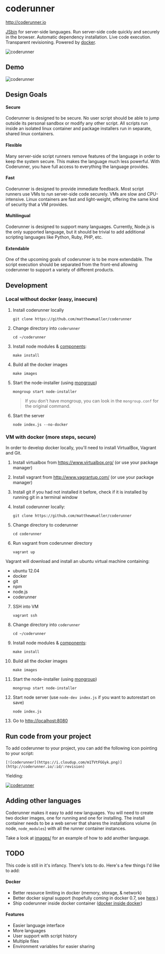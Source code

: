 # coderunner

http://coderunner.io

[JSbin](http://jsbin.com) for server-side languages. Run server-side code quickly and securely in the browser. Automatic dependency installation. Live code execution. Transparent revisioning. Powered by [docker](http://docker.io).

![coderunner](https://i.cloudup.com/gCqIeOJSJY.png)

## Demo

![coderunner](https://i.cloudup.com/MBOXrwMRNl.gif)

## Design Goals

#### Secure

Coderunner is designed to be secure. No user script should be able to jump outside its personal sandbox or modify any other script. All scripts run inside an isolated linux container and package installers run in separate, shared linux containers.

#### Flexible

Many server-side script runners remove features of the language in order to keep the system secure. This makes the language much less powerful. With Coderunner, you have full access to everything the language provides.

#### Fast

Coderunner is designed to provide immediate feedback. Most script runners use VMs to run server-side code securely. VMs are slow and CPU-intensive. Linux containers are fast and light-weight, offering the same kind of security that a VM provides.

#### Multilingual

Coderunner is designed to support many languages. Currently, Node.js is the only supported language, but it should be trivial to add additional scripting languages like Python, Ruby, PHP, etc.

#### Extendable

One of the upcoming goals of coderunner is to be more extendable. The script execution should be separated from the front-end allowing coderunner to support a variety of different products.

## Development

### Local without docker (easy, insecure)

1. Install coderunner locally

    `git clone https://github.com/matthewmueller/coderunner`

2. Change directory into `coderunner`

    `cd ~/coderunner`

3. Install node modules & [components](http://github.com/visionmedia/component):

    `make install`

4. Build all the docker images

    `make images`

5. Start the node-installer (using [mongroup](http://github.com/visionmedia/node-mongroup))

    `mongroup start node-installer`

    > If you don't have mongroup, you can look in the `mongroup.conf` for the original command.

6. Start the server

    `node index.js --no-docker`

### VM with docker (more steps, secure)

In order to develop docker locally, you'll need to install VirtualBox, Vagrant and Git.

1. Install virtualbox from https://www.virtualbox.org/ (or use your package manager)
2. Install vagrant from http://www.vagrantup.com/ (or use your package manager)
3. Install git if you had not installed it before, check if it is installed by running git in a terminal window
4. Install coderunner locally:

    `git clone https://github.com/matthewmueller/coderunner`

5. Change directory to coderunner

    `cd coderunner`

6. Run vagrant from coderunner directory

    `vagrant up`

Vagrant will download and install an ubuntu virtual machine containing:

  - ubuntu 12.04
  - docker
  - git
  - npm
  - node.js
  - coderunner

7. SSH into VM

    `vagrant ssh`

8. Change directory into `coderunner`

    `cd ~/coderunner`

9. Install node modules & [components](http://github.com/visionmedia/component):

    `make install`

10. Build all the docker images

    `make images`

11. Start the node-installer (using [mongroup](http://github.com/visionmedia/node-mongroup))

    `mongroup start node-installer`

12. Start node server (use `node-dev index.js` if you want to autorestart on save)

    `node index.js`

13. Go to [http://localhost:8080](http://localhost:8080)

## Run code from your project


To add coderunner to your project, you can add the following icon pointing to your script:

    [![coderunner](https://i.cloudup.com/m1TVtFGGyk.png)](http://coderunner.io/:id/:revision)

Yielding:

[![coderunner](https://i.cloudup.com/m1TVtFGGyk.png)](http://coderunner.io/sw2s3ov6/2)

## Adding other languages

Coderunner makes it easy to add new languages. You will need to create two docker images, one for running and one for installing. The install container needs to be a web server that shares the installations volume (in node, `node_modules`) with all the runner container instances.

Take a look at [images/](https://github.com/MatthewMueller/coderunner/tree/master/images) for an example of how to add another language.

## TODO

This code is still in it's infancy. There's lots to do. Here's a few things I'd like to add:

#### Docker

- Better resource limiting in docker (memory, storage, & network)
- Better docker signal support (hopefully coming in docker 0.7, see [here](http://blog.docker.io/2013/08/websockets-dockerfile-upgrade-better-registry-support-expert-mode-and-more/).)
- Ship coderunner inside docker container ([docker inside docker](https://github.com/jpetazzo/dind/))

#### Features

- Easier language interface
- More languages
- User support with script history
- Multiple files
- Environment variables for easier sharing

